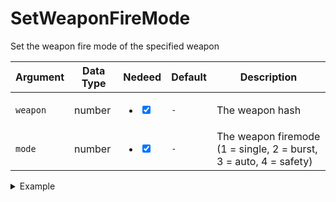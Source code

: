 # SetWeaponFireMode

Set the weapon fire mode of the specified weapon

| Argument | Data Type | Nedeed                                                                       | Default | Description                                                       |
| -------- | --------- | ---------------------------------------------------------------------------- | ------- | ----------------------------------------------------------------- |
| `weapon` | number    | <ul class="contains-task-list"><li><input type="checkbox" checked></li></ul> | `-`     | The weapon hash                                                   |
| `mode`   | number    | <ul class="contains-task-list"><li><input type="checkbox" checked></li></ul> | `-`     | The weapon firemode (1 = single, 2 = burst, 3 = auto, 4 = safety) |

<details>

<summary>Example</summary>

```lua
local retval, weapon = GetCurrentPedWeapon(PlayerPedId())

exports["utility_weapons"]:SetWeaponFireMode(weapon, 1)
```

</details>
